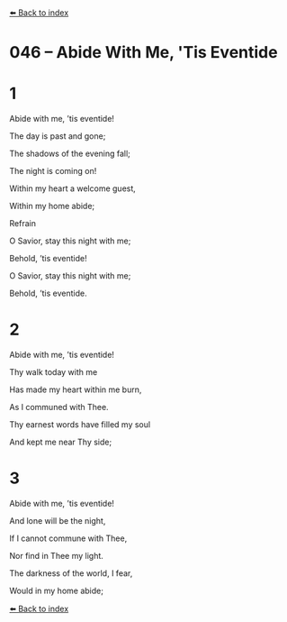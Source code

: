 [⬅️ Back to index](../README.md)

# 046 – Abide With Me, 'Tis Eventide





# 1

Abide with me, ’tis eventide!

The day is past and gone;

The shadows of the evening fall;

The night is coming on!

Within my heart a welcome guest,

Within my home abide;



Refrain

O Savior, stay this night with me;

Behold, ’tis eventide!

O Savior, stay this night with me;

Behold, ’tis eventide.



# 2

Abide with me, ’tis eventide!

Thy walk today with me

Has made my heart within me burn,

As I communed with Thee.

Thy earnest words have filled my soul

And kept me near Thy side;



# 3

Abide with me, ’tis eventide!

And lone will be the night,

If I cannot commune with Thee,

Nor find in Thee my light.

The darkness of the world, I fear,

Would in my home abide;

[⬅️ Back to index](../README.md)
